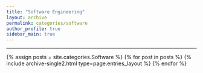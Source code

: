 ```yaml
---
title: "Software Engineering"
layout: archive
permalink: categories/software
author_profile: true
sidebar_main: true
---
```


<!-- 공백이 포함되어 있는 카테고리 이름의 경우 site.categories['a b c'] 이런식으로! -->

---

{% assign posts = site.categories.Software %}
{% for post in posts %} {% include archive-single2.html type=page.entries_layout %} {% endfor %}
